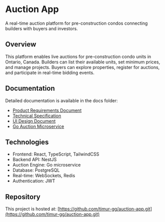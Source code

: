# Auction App

A real-time auction platform for pre-construction condos connecting builders with buyers and investors.

## Overview

This platform enables live auctions for pre-construction condo units in Ontario, Canada. Builders can list their available units, set minimum prices, and manage projects. Buyers can explore properties, register for auctions, and participate in real-time bidding events.

## Documentation

Detailed documentation is available in the docs folder:

- [Product Requirements Document](docs/product-requirements.md)
- [Technical Specification](docs/technical-specification.md)
- [UI Design Document](docs/ui-design.md)
- [Go Auction Microservice](docs/go-auction-microservice.md)


## Technologies

- Frontend: React, TypeScript, TailwindCSS
- Backend API: NestJS
- Auction Engine: Go microservice
- Database: PostgreSQL
- Real-time: WebSockets, Redis
- Authentication: JWT

## Repository

This project is hosted at: [https://github.com/timur-gg/auction-app.git](https://github.com/timur-gg/auction-app.git)
